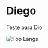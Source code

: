 # Diego

Teste para Dio

![Top Langs](https://github-readme-stats-git-masterrstaa-rickstaa.vercel.app/api/top-langs/?username=diegocarvalhos&bg_color=000&border_color=30A3DC&title_color=E94D5F&text_color=FFF)

